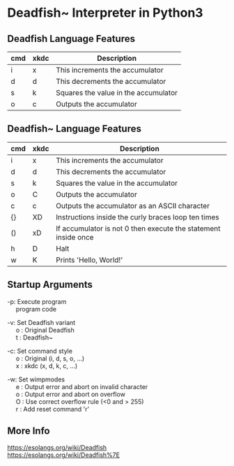 # Deadfish~ Interpreter in Python3

## Deadfish Language Features

| cmd | xkdc | Description |
| --- | --- | --- |
| i | x | This increments the accumulator |
| d | d | This decrements the accumulator |
| s | k | Squares the value in the accumulator |
| o | c | Outputs the accumulator |

## Deadfish~ Language Features

| cmd | xkdc | Description |
| --- | --- | --- |
| i | x | This increments the accumulator |
| d | d | This decrements the accumulator |
| s | k | Squares the value in the accumulator |
| o | C | Outputs the accumulator |
| c | c | Outputs the accumulator as an ASCII character |
| {} | XD | Instructions inside the curly braces loop ten times |
| () | xD | If accumulator is not 0 then execute the statement inside once |
| h | D | Halt |
| w | K | Prints 'Hello, World!' |

## Startup Arguments

-p: Execute program<br />
&nbsp;&nbsp;&nbsp;&nbsp; program code<br />

-v: Set Deadfish variant<br />
&nbsp;&nbsp;&nbsp;&nbsp; o : Original Deadfish<br />
&nbsp;&nbsp;&nbsp;&nbsp; t : Deadfish~<br />

-c: Set command style<br />
&nbsp;&nbsp;&nbsp;&nbsp; o : Original (i, d, s, o, ...)<br />
&nbsp;&nbsp;&nbsp;&nbsp; x : xkdc (x, d, k, c, ...)<br />

-w: Set wimpmodes<br />
&nbsp;&nbsp;&nbsp;&nbsp; e : Output error and abort on invalid character<br />
&nbsp;&nbsp;&nbsp;&nbsp; o : Output error and abort on overflow<br />
&nbsp;&nbsp;&nbsp;&nbsp; O : Use correct overflow rule (<0 and > 255)<br />
&nbsp;&nbsp;&nbsp;&nbsp; r : Add reset command 'r'<br />

## More Info

https://esolangs.org/wiki/Deadfish <br />
https://esolangs.org/wiki/Deadfish%7E
